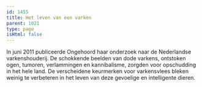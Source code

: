 ```yaml
---
id: 1455
title: Het leven van een varken
parent: 1021
type: page
isHtml: false
---
```

In juni 2011 publiceerde Ongehoord haar onderzoek naar de Nederlandse varkenshouderij. De schokkende beelden van dode varkens, ontstoken ogen, tumoren, verlammingen en kannibalisme, zorgden voor opschudding in het hele land. De verscheidene keurmerken voor varkensvlees bleken weinig te verbeteren in het leven van deze gevoelige en intelligente dieren.
